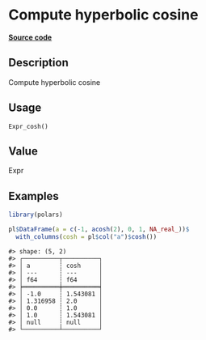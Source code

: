 

# Compute hyperbolic cosine

[**Source code**](https://github.com/pola-rs/r-polars/tree/741f9cd2614b3302a4d033bcae447425e1b91191/R/after-wrappers.R#L20)

## Description

Compute hyperbolic cosine

## Usage

<pre><code class='language-R'>Expr_cosh()
</code></pre>

## Value

Expr

## Examples

``` r
library(polars)

pl$DataFrame(a = c(-1, acosh(2), 0, 1, NA_real_))$
  with_columns(cosh = pl$col("a")$cosh())
```

    #> shape: (5, 2)
    #> ┌──────────┬──────────┐
    #> │ a        ┆ cosh     │
    #> │ ---      ┆ ---      │
    #> │ f64      ┆ f64      │
    #> ╞══════════╪══════════╡
    #> │ -1.0     ┆ 1.543081 │
    #> │ 1.316958 ┆ 2.0      │
    #> │ 0.0      ┆ 1.0      │
    #> │ 1.0      ┆ 1.543081 │
    #> │ null     ┆ null     │
    #> └──────────┴──────────┘
